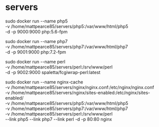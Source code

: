 # servers

sudo docker run --name php5 \
  -v /home/mattpearce85/servers/php5:/var/www/html/php5 \
  -d -p 9000:9000 php:5.6-fpm

sudo docker run --name php7 \
  -v /home/mattpearce85/servers/php7:/var/www/html/php7 \
  -d -p 9001:9000 php:7.2-fpm

sudo docker run --name perl \
  -v /home/mattpearce85/servers/perl:/srv/www/perl \
  -d -p 9002:9000 spaletta/fcgiwrap-perl:latest

sudo docker run --name nginx-cache \
  -v /home/mattpearce85/servers/nginx/nginx.conf:/etc/nginx/nginx.conf \
  -v /home/mattpearce85/servers/nginx/sites-enabled:/etc/nginx/sites-enabled/ \
  -v /home/mattpearce85/servers/php5:/var/www/html/php5 \
  -v /home/mattpearce85/servers/php7:/var/www/html/php7 \
  -v /home/mattpearce85/servers/perl:/srv/www/perl \
  --link php5 --link php7 --link perl -d -p 80:80 nginx

